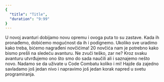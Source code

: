 ```yaml
---
{
  "title": "Title",
  "duration": "9:99"
}
---
```


U novoj avanturi dobijamo novu opremu i ovoga puta to su zastave. Kada ih pronađemo, dobićemo mogućnost da ih i podignemo. Ukoliko sve uradimo kako treba, bićemo nagrađeni novčićima! 20 novčića nam je potrebno kako bismo prešli na sledeću avanturu. Ne zvuči teško, zar ne? Kroz svaku avanturu utvrđujemo ono što smo do sada naučili ali i saznajemo nešto novo. Nadamo se da uživate u Code Combatu koliko i mi! Hajde da zajedno savladamo još jedan nivo i napravimo još jedan korak napred u svetu programiranja.
